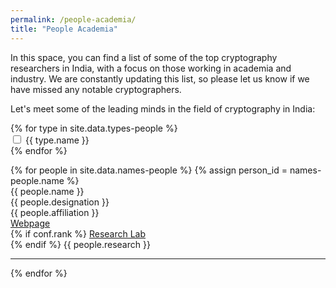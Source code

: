 ```yaml
---
permalink: /people-academia/
title: "People Academia"
---
```


In this space, you can find a list of some of the top cryptography researchers in India, with a focus on those working in academia and industry. We are constantly updating this list, so please let us know if we have missed any notable cryptographers.

Let's meet some of the leading minds in the field of cryptography in India:

<div class="row">
      <div class="col-xs-12">
        <!-- <div class="well"> -->
          <form class="form-inline">
            <div class="form-group">
              <!--<span class="mytitle">Category: </span> -->
              {% for type in site.data.types-people %}
              <div class="checkbox">
                <label>
                  <input type="checkbox" id="{{ type.tag }}-checkbox" class=""> {{ type.name }}
                </label>
              </div>
              {% endfor %}
            </div>
          </form>
        <!-- </div> -->
      </div>
</div>

<div class="people-container">
    {% for people in site.data.names-people %}
    {% assign person_id = names-people.name %}
    <div id="{{ person_id }}" class="people {% for tag in names-people.tags %} {{tag}} {% endfor %}">
      <div class="row">
          {{ people.name }}<br>
          {{ people.designation }}<br>
          {{ people.affiliation }}<br>
          <a class="people-webpage" href="{{people.webpage}}" target="_blank">Webpage</a><br>
          {% if conf.rank %}
          <a class="people-webpagelab" href="{{people.webpagelab}}" target="_blank">Research Lab</a><br>
          {% endif %}
          {{ people.research }}<br>
      </div>
      <hr>
    </div>
    {% endfor %}
</div>